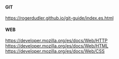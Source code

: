 #### GIT
https://rogerdudler.github.io/git-guide/index.es.html
#### WEB
https://developer.mozilla.org/es/docs/Web/HTTP
https://developer.mozilla.org/es/docs/Web/HTML
https://developer.mozilla.org/es/docs/Web/CSS

